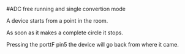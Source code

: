 
#ADC free running and single convertion mode

A device starts from a point in the room.

As soon as it makes a complete circle it stops. 

Pressing the porttF pin5  the device will go back from where it came.
